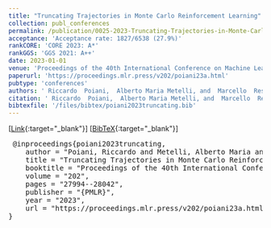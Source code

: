 ```yaml
---
title: "Truncating Trajectories in Monte Carlo Reinforcement Learning"
collection: publ_conferences
permalink: /publication/0025-2023-Truncating-Trajectories-in-Monte-Carlo-Reinforcement-Learning
acceptance: 'Acceptance rate: 1827/6538 (27.9%)'
rankCORE: 'CORE 2023: A*'
rankGGS: 'GGS 2021: A++'
date: 2023-01-01
venue: 'Proceedings of the 40th International Conference on Machine Learning (ICML)'
paperurl: 'https://proceedings.mlr.press/v202/poiani23a.html'
pubtype: 'conferences'
authors: ' Riccardo  Poiani,  Alberto Maria Metelli, and  Marcello  Restelli'
citation: ' Riccardo  Poiani,  Alberto Maria Metelli, and  Marcello  Restelli&quot;Truncating Trajectories in Monte Carlo Reinforcement Learning.&quot; Proceedings of the 40th International Conference on Machine Learning (ICML), 2023'
bibtexfile: '/files/bibtex/poiani2023truncating.bib'
---
```

 [[Link](https://proceedings.mlr.press/v202/poiani23a.html){:target="_blank"}] [[BibTeX](/files/bibtex/poiani2023truncating.bib){:target="_blank"}] 
<pre> @inproceedings{poiani2023truncating,
    author = "Poiani, Riccardo and Metelli, Alberto Maria and Restelli, Marcello",
    title = "Truncating Trajectories in Monte Carlo Reinforcement Learning",
    booktitle = "Proceedings of the 40th International Conference on Machine Learning ({ICML})",
    volume = "202",
    pages = "27994--28042",
    publisher = "{PMLR}",
    year = "2023",
    url = "https://proceedings.mlr.press/v202/poiani23a.html"
} </pre>
